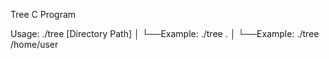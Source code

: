 Tree C Program

Usage: ./tree [Directory Path]
  │
  └──Example: ./tree .
  │
  └──Example: ./tree /home/user
